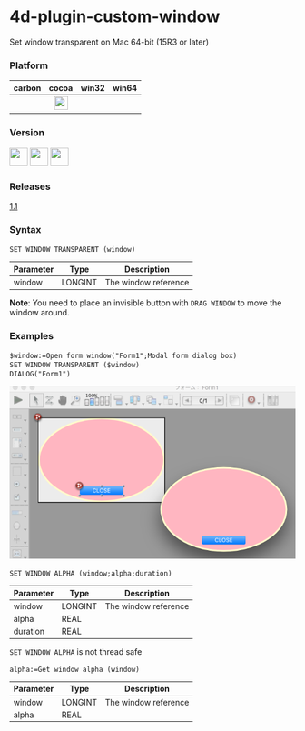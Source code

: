 # 4d-plugin-custom-window
Set window transparent on Mac 64-bit (15R3 or later)

### Platform

| carbon | cocoa | win32 | win64 |
|:------:|:-----:|:---------:|:---------:|
| |<img src="https://cloud.githubusercontent.com/assets/1725068/22371562/1b091f0a-e4db-11e6-8458-8653954a7cce.png" width="24" height="24" /> | | 

### Version

<img src="https://cloud.githubusercontent.com/assets/1725068/22371270/93e3661c-e4d9-11e6-9021-4a9754c70630.png" width="32" height="32" /> <img src="https://cloud.githubusercontent.com/assets/1725068/18940648/2192ddba-8645-11e6-864d-6d5692d55717.png" width="32" height="32" /> <img src="https://user-images.githubusercontent.com/1725068/41266195-ddf767b2-6e30-11e8-9d6b-2adf6a9f57a5.png" width="32" height="32" />

### Releases

[1.1](https://github.com/miyako/4d-plugin-custom-window/releases/tag/1.1)

### Syntax

```
SET WINDOW TRANSPARENT (window)
```

Parameter|Type|Description
------------|------|----
window|LONGINT|The window reference

**Note**: You need to place an invisible button with ``DRAG WINDOW`` to move the window around.

### Examples

```
$window:=Open form window("Form1";Modal form dialog box)
SET WINDOW TRANSPARENT ($window)
DIALOG("Form1")
```

![](image.png)

```
SET WINDOW ALPHA (window;alpha;duration)
```

Parameter|Type|Description
------------|------|----
window|LONGINT|The window reference
alpha|REAL|
duration|REAL|

``SET WINDOW ALPHA`` is not thread safe

```
alpha:=Get window alpha (window)
```

Parameter|Type|Description
------------|------|----
window|LONGINT|The window reference
alpha|REAL|
